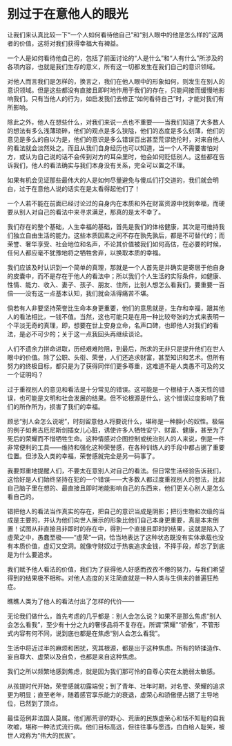 <link href="../../../../css/style.css" rel="stylesheet" type="text/css" />

# 别过于在意他人的眼光

<div class="p">

让我们来认真比较一下“一个人如何看待他自己”和“别人眼中的他是怎么样的”这两者的价值，这将对我们获得幸福大有裨益。

一个人是如何看待他自己的，包括了前面讨论的“人是什么”和“人有什么”所涉及的各项内容，也就是我们生存的意义，所有这一切都发生在我们自己的意识领域。

对他人而言我们是怎样的，换言之，我们在他人眼中的形象如何，则发生在别人的意识领域。但是这些都没有直接且即时地作用于我们的存在，只能间接而缓慢地影响我们。只有当他人的行为，如启发我们去修正“如何看待自己”时，才能对我们有所影响。

除此之外，他人在想些什么，对我们来说一点也不重要——当我们知道了大多数人的想法有多么浅薄琐碎，他们的观点是多么狭隘，他们的态度是多么刻薄，他们的意见是多么的自以为是，他们的意识是多么错误百出甚至荒谬绝伦时，对来自他人的看法就会淡然处之。而且从我们自身经历也可以知道，当一个人不需要害怕对方，或认为自己说的话不会传到对方的耳朵里时，他会如何贬低别人。这些都在告诉我们，他人的看法确实与我们本身没有关系，完全可以置之不理。

如果有机会见证那些最伟大的人是如何尽量避免与傻瓜们打交道的，我们就会明白，过于在意他人说的话实在是太看得起他们了！

一个人若不能在前面已经讨论过的自身内在本质和外在财富资源中找到幸福，而硬要从别人对自己的看法中来寻求满足，那真的是太不幸了。

我们存在的整个基础，人生幸福的基础，首先是我们的体格健康，其次是可维持我们独立自由生活的能力。这些本质因素之间不存在孰先孰后，都是不可替代的；而荣誉、奢华享受、社会地位和名声，不论其价值被我们如何高估，在必要的时候，任何人都应毫不犹豫地将之牺牲舍弃，以换取本质的幸福。

我们应该及时认识到一个简单的真理，那就是一个人首先是并确实是寄居于他自身的皮囊中，而不是存在于他人的看法中；所以我们个人生活的实际条件，如健康、性情、能力、收入、妻子、孩子、朋友、住所，比别人想怎么看我们，要重要一百倍——没有这一点基本认知，我们就会活得痛苦不堪。

倘若有人非要坚持荣誉比生命本身更重要，他们的意思就是，生存和幸福，跟其他人的看法相比，一钱不值。当然，这也可能只是在用一种比较夸张的方式来表明一个平淡无奇的真理，即，想要在世上安身立命，名声口碑，也即他人对我们的看法，是必不可少的；关于这一点我回头再继续谈论。

人们不遗余力拼命进取，历经艰难险阻，到最后，所求的无非只是提升他们在世人眼中的价值。除了公职、头衔、荣誉，人们还追求财富，甚至知识和艺术。但所有努力的终极目标，都只是为了获得同伴们更多尊重，这难道不是人类愚不可及的又一个证明吗？

过于重视别人的意见和看法是十分常见的错误。这可能是一个根植于人类天性的错误，也可能是文明和社会发展的结果。但不论根源是什么，这个错误过度影响了我们的所作所为，损害了我们的幸福。

顾忌“别人会怎么说呢”，时刻留意他人将要说什么，堪称是一种胆小的奴性。极端的例子如弗吉厄尼斯剑插女儿心脏，诱使许多人牺牲安宁、财富、健康，甚至为了死后的荣耀而不惜牺牲生命。这种情感对企图控制或统治别人的人来说，倒是一件非常便利的工具——维持和强化这种荣誉感，在各种训练人的手段中都占据了重要位置。但涉及人类的幸福，荣誉感就完全是另一码事了。

我要郑重地提醒人们，不要太在意别人对自己的看法。但日常生活经验告诉我们，这恰好是人们始终坚持在犯的一个错误——大多数人都过度重视别人的想法，比起自己脑子里在想的、最直接且即时地能影响自己的东西来，他们更关心别人是怎么看自己的。

错把他人的看法当作真实的存在，把自己的意识当成是阴影；把衍生物和次级的当成是主要的，并认为他们向世人展示的形象比他们自己本身更重要，真是本末倒置！试图从非直接且非即时的存在中，得到一个直接且即时的结果，这就是陷入了虚荣之中，愚蠢至极——“虚荣”一词，恰当地表达了这种状态既没有实体承载也没有本质价值，虚幻又空洞。就像守财奴过于热衷追求金钱，不择手段，却忘了到底是为什么要追求。

我们赋予他人看法的价值，我们为了获得他人好感而孜孜不倦的努力，与我们希望得到的结果极不相称。对他人态度的关注简直就是一种人类与生俱来的普遍狂热症。

瞧瞧人类为了他人的看法付出了怎样的代价——

无论我们做什么，首先考虑的几乎都是：别人会怎么说？如果不是那么焦虑“别人会怎么看我”，至少有十分之九的奢侈品将不复存在。所谓“荣耀”“骄傲”，不管形式内容有何不同，说到底也都是在焦虑“别人会怎么看我”。

生活中将近过半的麻烦和困扰，究其根源，都是出于这种焦虑。所有的矫揉造作、妄自尊大、虚荣以及自负，也都是来自这种焦虑。

我们之所以频繁地感到焦虑，就是因为我们那可怜的自尊心实在太脆弱太敏感。

从孩提时代开始，荣誉感就初露端倪；到了青年、壮年时期，对名誉、荣耀的追求更为明显；直至老年，随着感官享乐能力的衰退，虚荣心和骄傲便占据了主导地位，已然到了顶点。

最佳范例非法国人莫属。他们那荒谬的野心、荒唐的民族虚荣心和恬不知耻的自我吹嘘，堪称一种法式流行病。他们目标高远，但往往事与愿违，白白给人耻笑，被世人戏称为“伟大的民族”。

